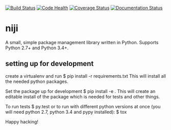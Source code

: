 
[![Build Status](https://travis-ci.org/abbec/niji.svg)](https://travis-ci.org/abbec/niji)
[![Code Health](https://landscape.io/github/abbec/niji/master/landscape.svg?style=flat)](https://landscape.io/github/abbec/niji/master)
[![Coverage Status](https://coveralls.io/repos/abbec/niji/badge.svg)](https://coveralls.io/r/abbec/niji)
[![Documentation Status](https://readthedocs.org/projects/niji/badge/?version=latest)](https://readthedocs.org/projects/niji/?badge=latest)

# niji
A small, simple package management library written in Python. Supports Python 2.7+ and Python 3.4+.

## setting up for development

create a virtualenv and run
	$ pip install -r requirements.txt
This will install all the needed python packages.

Set the package up for development
	$ pip install -e .
This will create an editable install of the package which is needed for tests and other things.

To run tests
	$ py.test
or to run with different python versions at once (you will need python 2.7, python 3.4 and pypy installed):
	$ tox

Happy hacking!
